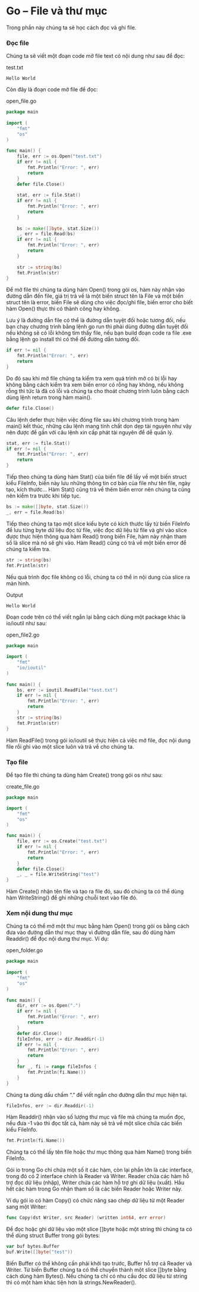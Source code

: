 # Go – File và thư mục
Trong phần này chúng ta sẽ học cách đọc và ghi file.

### Đọc file

Chúng ta sẽ viết một đoạn code mở file text có nội dung như sau để đọc:

test.txt
```
Hello World
```
Còn đây là đoạn code mở file để đọc:

open_file.go
```go
package main
 
import (
    "fmt"
    "os"
)
 
func main() {
    file, err := os.Open("test.txt")
    if err != nil {
        fmt.Println("Error: ", err)
        return
    }
    defer file.Close()
  
    stat, err := file.Stat()
    if err != nil {
        fmt.Println("Error: ", err)
        return
    }
  
    bs := make([]byte, stat.Size())
    _, err = file.Read(bs)
    if err != nil {
        fmt.Println("Error: ", err)
        return
    }
  
    str := string(bs)
    fmt.Println(str)
} 
```
Để mở file thì chúng ta dùng hàm Open() trong gói os, hàm này nhận vào đường dẫn đến file, giá trị trả về là một biến struct tên là File và một biến struct tên là error, biến File sẽ dùng cho việc đọc/ghi file, biến error cho biết hàm Open() thực thi có thành công hay không.

Lưu ý là đường dẫn file có thể là đường dẫn tuyệt đối hoặc tương đối, nếu bạn chạy chương trình bằng lệnh go run thì phải dùng đường dẫn tuyệt đối nếu không sẽ có lỗi không tìm thấy file, nếu bạn build đoạn code ra file .exe bằng lệnh go install thì có thể để đường dẫn tương đối.

```go
if err != nil {
    fmt.Println("Error: ", err)
    return
}
```
Do đó sau khi mở file chúng ta kiểm tra xem quá trình mở có bị lỗi hay không bằng cách kiểm tra xem biến error có rỗng hay không, nếu không rỗng thì tức là đã có lỗi và chúng ta cho thoát chương trình luôn bằng cách dùng lệnh return trong hàm main().

```go
defer file.Close()
```
Câu lệnh defer thực hiện việc đóng file sau khi chương trình trong hàm main() kết thúc, những câu lệnh mang tính chất dọn dẹp tài nguyên như vậy nên được để gần với câu lệnh xin cấp phát tài nguyên để dễ quản lý.

```go
stat, err := file.Stat()
if err != nil {
    fmt.Println("Error: ", err)
    return
}
```
Tiếp theo chúng ta dùng hàm Stat() của biến file để lấy về một biến struct kiểu FileInfo, biến này lưu những thông tin cơ bản của file như tên file, ngày tạo, kích thước… Hàm Stat() cũng trả về thêm biến error nên chúng ta cũng nên kiểm tra trước khi tiếp tục.

```go
bs := make([]byte, stat.Size())
_, err = file.Read(bs)
```
Tiếp theo chúng ta tạo một slice kiểu byte có kích thước lấy từ biến FileInfo để lưu từng byte dữ liệu đọc từ file, việc đọc dữ liệu từ file và ghi vào slice được thực hiện thông qua hàm Read() trong biến File, hàm này nhận tham số là slice mà nó sẽ ghi vào. Hàm Read() cũng có trả về một biến error để chúng ta kiểm tra.

```go
str := string(bs)
fmt.Println(str)
```
Nếu quá trình đọc file không có lỗi, chúng ta có thể in nội dung của slice ra màn hình.

Output
```
Hello World
```
Đoạn code trên có thể viết ngắn lại bằng cách dùng một package khác là io/ioutil như sau:

open_file2.go
```go
package main
 
import (
    "fmt"
    "io/ioutil"
)
 
func main() {
    bs, err := ioutil.ReadFile("test.txt")
    if err != nil {
        fmt.Println("Error: ", err)
        return
    }
    str := string(bs)
    fmt.Println(str)
}
```
Hàm ReadFile() trong gói io/ioutil sẽ thực hiện cả việc mở file, đọc nội dung file rồi ghi vào một slice luôn và trả về cho chúng ta.

### Tạo file

Để tạo file thì chúng ta dùng hàm Create() trong gói os như sau:

create_file.go
```go
package main

import (
	"fmt"
	"os"
)

func main() {
	file, err := os.Create("test.txt")
	if err != nil {
		fmt.Println("Error: ", err)
		return
	}
	defer file.Close()
	_, _ = file.WriteString("test")
}
```
Hàm Create() nhận tên file và tạo ra file đó, sau đó chúng ta có thể dùng hàm WriteString() để ghi những chuỗi text vào file đó.

### Xem nội dung thư mục

Chúng ta có thể mở một thư mục bằng hàm Open() trong gói os bằng cách đưa vào đường dẫn thư mục thay vì đường dẫn file, sau đó dùng hàm Readdir() để đọc nội dung thư mục. Ví dụ:

open_folder.go
```go
package main 
 
import (
    "fmt"
    "os"
)
 
func main() {
    dir, err := os.Open(".")
    if err != nil {
        fmt.Println("Error: ", err)
        return
    }
    defer dir.Close()
    fileInfos, err := dir.Readdir(-1)
    if err != nil {
        fmt.Println("Error: ", err)
        return
    }
    for _, fi := range fileInfos {
        fmt.Println(fi.Name())
    }
}
```
Chúng ta dùng dấu chấm “.” để viết ngắn cho đường dẫn thư mục hiện tại.

```go
fileInfos, err := dir.Readdir(-1)
```
Hàm Readdir() nhận vào số lượng thư mục và file mà chúng ta muốn đọc, nếu đưa -1 vào thì đọc tất cả, hàm này sẽ trả về một slice chứa các biến kiểu FileInfo. 

```go
fmt.Println(fi.Name())
```
Chúng ta có thể lấy tên file hoặc thư mục thông qua hàm Name() trong biến FileInfo.

Gói io trong Go chỉ chứa một số ít các hàm, còn lại phần lớn là các interface, trong đó có 2 interface chính là Reader và Writer. Reader chứa các hàm hỗ trợ đọc dữ liệu (nhập), Writer chứa các hàm hỗ trợ ghi dữ liệu (xuất). Hầu hết các hàm trong Go nhận tham số là các biến Reader hoặc Writer này.

Ví dụ gói io có hàm Copy() có chức năng sao chép dữ liệu từ một Reader sang một Writer:

```go
func Copy(dst Writer, src Reader) (written int64, err error)
```
Để đọc hoặc ghi dữ liệu vào một slice []byte hoặc một string thì chúng ta có thể dùng struct Buffer trong gói bytes:

```go
var buf bytes.Buffer
buf.Write([]byte("test"))
```
Biến Buffer có thể không cần phải khởi tạo trước, Buffer hỗ trợ cả Reader và Writer. Từ biến Buffer chúng ta có thể chuyển thành một slice []byte bằng cách dùng hàm Bytes(). Nếu chúng ta chỉ có nhu cầu đọc dữ liệu từ string thì có một hàm khác tiện hơn là strings.NewReader().